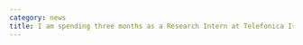 ```yaml
---
category: news
title: I am spending three months as a Research Intern at Telefonica I+D Barcelona.
---
```


